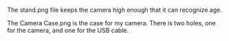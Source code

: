 The stand.png file keeps the camera high enough that it can recognize age. 

The Camera Case.png is the case for my camera. There is two holes, one for the camera, and one for the USB cable.

